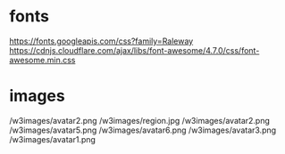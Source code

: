 # fonts
https://fonts.googleapis.com/css?family=Raleway
https://cdnjs.cloudflare.com/ajax/libs/font-awesome/4.7.0/css/font-awesome.min.css

# images

/w3images/avatar2.png
/w3images/region.jpg
/w3images/avatar2.png
/w3images/avatar5.png
/w3images/avatar6.png
/w3images/avatar3.png
/w3images/avatar1.png
